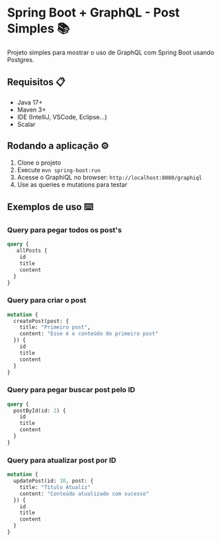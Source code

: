 # Spring Boot + GraphQL - Post Simples 📚

Projeto simples para mostrar o uso de GraphQL com Spring Boot usando Postgres.

## Requisitos 📋

- Java 17+
- Maven 3+
- IDE (IntelliJ, VSCode, Eclipse...)
- Scalar

## Rodando a aplicação ⚙️

1. Clone o projeto
2. Execute `mvn spring-boot:run`
3. Acesse o GraphiQL no browser: `http://localhost:8080/graphiql`
4. Use as queries e mutations para testar

## Exemplos de uso ⌨️

### Query para pegar todos os post's
   
```graphql
query {
   allPosts {
    id
    title
    content
  }
}
```

### Query para criar o post
```graphql
mutation {
  createPost(post: {
    title: "Primeiro post",
    content: "Esse é o conteúdo do primeiro post"
  }) {
    id
    title
    content
  }
}
```
   
### Query para pegar buscar post pelo ID
```graphql
query {
  postById(id: 2) {
    id
    title
    content
  }
}
```
   
### Query para atualizar post por ID
```graphql
mutation {
  updatePost(id: 10, post: {
    title: "Título Atualiz"
    content: "Conteúdo atualizado com sucesso"
  }) {
    id
    title
    content
  }
}
```

